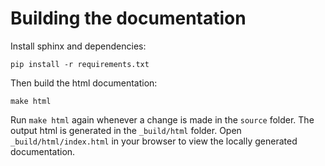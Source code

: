 # Building the documentation

Install sphinx and dependencies:
```
pip install -r requirements.txt
```

Then build the html documentation:
```
make html
```

Run `make html` again whenever a change is made in the `source` folder. The
output html is generated in the `_build/html` folder. Open
`_build/html/index.html` in your browser to view the locally generated
documentation.

